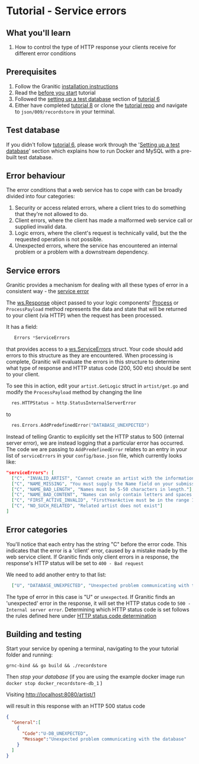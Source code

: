 # Tutorial - Service errors 

## What you'll learn

1. How to control the type of HTTP response your clients receive for different error conditions

## Prerequisites

 1. Follow the Granitic [installation instructions](https://github.com/graniticio/granitic/v3/doc/installation.md)
 1. Read the [before you start](000-before-you-start.md) tutorial
 1. Followed the [setting up a test database](006-database-read.md) section of [tutorial 6](006-database-read.md)
 1. Either have completed [tutorial 8](008-shared-validation.md)  or clone the
[tutorial repo](https://github.com/graniticio/tutorial) and navigate to `json/009/recordstore` in your terminal.
</pre>


## Test database

If you didn't follow [tutorial 6](006-database-read.md), please work through the '[Setting up a test database](006-database-read.md)'
section which explains how to run Docker and MySQL with a pre-built test database.

## Error behaviour

The error conditions that a web service has to cope with can be broadly divided into four categories:

1. Security or access related errors, where a client tries to do something that they're not allowed to do.
1. Client errors, where the client has made a malformed web service call or supplied invalid data.
1. Logic errors, where the client's request is technically valid, but the the requested operation is not possible.
1. Unexpected errors, where the service has encountered an internal problem or a problem with a downstream dependency.

## Service errors

Granitic provides a mechanism for dealing with all these types of error in a consistent way - the 
[service error](https://godoc.org/github.com/graniticio/granitic/ws)

The [ws.Response](https://godoc.org/github.com/graniticio/granitic/ws#Response) object passed to your logic components' 
[Process](https://godoc.org/github.com/graniticio/granitic/ws/handler#WsRequestProcessor) or `ProcessPayload` 
method represents the data and state that will be returned to your client (via HTTP) when the request has been processed. 

It has a field:

```go
   Errors *ServiceErrors
```

that provides access to a [ws.ServiceErrors](https://godoc.org/github.com/graniticio/granitic/ws#ServiceErrors) struct. 
Your code should add errors to this structure as they are encountered. When processing is complete, Granitic will 
evaluate the errors in this structure to determine what type of response and HTTP status code (200, 500 etc) should be sent to your client. 

To see this in action, edit your `artist.GetLogic` struct in `artist/get.go`
and modify the `ProcessPayload` method by changing the line

```go
  res.HTTPStatus = http.StatusInternalServerError
```

to

```go
  res.Errors.AddPredefinedError("DATABASE_UNEXPECTED")
```

Instead of telling Grantic to explicitly set the HTTP status to 500 (internal server error), we are instead logging that 
a particular error has occurred. The code we are passing to `AddPredefinedError` relates to an entry in your list of 
`serviceErrors` in your `config/base.json` file, which currently looks like:

```json
"serviceErrors": [
  ["C", "INVALID_ARTIST", "Cannot create an artist with the information provided."],
  ["C", "NAME_MISSING", "You must supply the Name field on your submission."],
  ["C", "NAME_BAD_LENGTH", "Names must be 5-50 characters in length."],
  ["C", "NAME_BAD_CONTENT", "Names can only contain letters and spaces."],
  ["C", "FIRST_ACTIVE_INVALID", "FirstYearActive must be in the range 1700-2100"],
  ["C", "NO_SUCH_RELATED", "Related artist does not exist"]
]
```

## Error categories

You'll notice that each entry has the string "C" before the error code. This indicates that the error is a 'client' error, 
caused by a mistake made by the web service client. If Granitic finds only client errors in a response, 
the response's HTTP status will be set to `400 - Bad request`

We need to add another entry to that list:

```json
  ["U", "DATABASE_UNEXPECTED", "Unexpected problem communicating with the database"]
```

The type of error in this case is "U" or `unexpected`. If Granitic finds an 'unexpected' error in the response, it will set the HTTP status
code to `500 - Internal server error`. Determining which HTTP status code is set follows the rules defined here under [HTTP status code determination](https://godoc.org/github.com/graniticio/granitic/ws)

## Building and testing

Start your service by opening a terminal, navigating to the your tutorial folder and running:

```
grnc-bind && go build && ./recordstore
```

Then _stop your database_ (if you are using the example docker image run `docker stop docker_recordstore-db_1` )

Visiting [http://localhost:8080/artist/1](http://localhost:8080/artist/1)

will result in this response with an HTTP 500 status code


```json
{  
  "General":[  
    {  
      "Code":"U-DB_UNEXPECTED",
      "Message":"Unexpected problem communicating with the database"
    }
  ]
}
```




 
